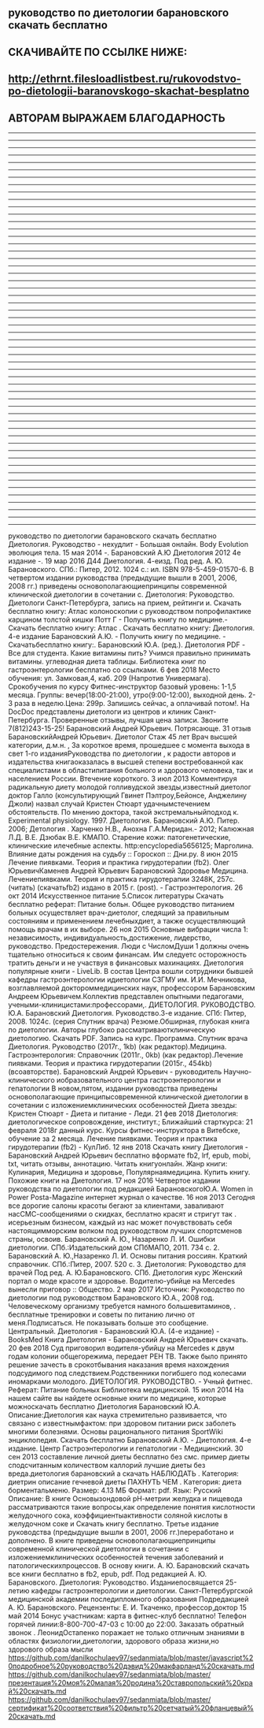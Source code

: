 руководство по диетологии барановского скачать бесплатно
--------------------------------------------------
СКАЧИВАЙТЕ ПО ССЫЛКЕ НИЖЕ:
--------------------------------------------------
http://ethrnt.filesloadlistbest.ru/rukovodstvo-po-dietologii-baranovskogo-skachat-besplatno
--------------------------------------------------
АВТОРАМ ВЫРАЖАЕМ БЛАГОДАРНОСТЬ
--------------------------------------------------
--------------------------------------------------
--------------------------------------------------
--------------------------------------------------
--------------------------------------------------
--------------------------------------------------
--------------------------------------------------
--------------------------------------------------
--------------------------------------------------
--------------------------------------------------
--------------------------------------------------
--------------------------------------------------
--------------------------------------------------
--------------------------------------------------
--------------------------------------------------
--------------------------------------------------
--------------------------------------------------
--------------------------------------------------
--------------------------------------------------
--------------------------------------------------
--------------------------------------------------
--------------------------------------------------
--------------------------------------------------
--------------------------------------------------
--------------------------------------------------
--------------------------------------------------
--------------------------------------------------
--------------------------------------------------
--------------------------------------------------
--------------------------------------------------
--------------------------------------------------
--------------------------------------------------
--------------------------------------------------
--------------------------------------------------
--------------------------------------------------
--------------------------------------------------
--------------------------------------------------
--------------------------------------------------
--------------------------------------------------
--------------------------------------------------
--------------------------------------------------
--------------------------------------------------
--------------------------------------------------
--------------------------------------------------
--------------------------------------------------
--------------------------------------------------
--------------------------------------------------
--------------------------------------------------
--------------------------------------------------
--------------------------------------------------
--------------------------------------------------
--------------------------------------------------
--------------------------------------------------
--------------------------------------------------
--------------------------------------------------
руководство по диетологии барановского скачать бесплатно Диетология. Руководство - нехудлит - Большая онлайн. Body Evolution  эволюция тела. 15 мая 2014 -. Барановский А.Ю Диетология 2012 4е издание -. 19 мар 2016  Д44 Диетология. 4-еизд.  Под ред. А. Ю. Барановского.  СПб.: Питер, 2012. 1024 с.: ил. ISBN 978-5-459-01570-6. В четвертом издании руководства (предыдущие вышли в 2001, 2006, 2008 гг.) приведены основополагающиепринципы современной клинической диетологии в сочетании с. Диетология: Руководство. Диетологи Санкт-Петербурга, запись на прием, рейтинги и. Скачать бесплатно книгу: Атлас колоноскопии с руководством попрофилактике карцином толстой кишки Потт Г - Получить книгу по медицине.- Скачать бесплатно книгу: Атлас . Скачать бесплатно книгу: Диетология. 4-е издание Барановский А.Ю. - Получить книгу по медицине. - Скачатьбесплатно книгу:. Барановский Ю.А. (ред.). Диетология PDF - Все для студента. Какие витамины пить? Учимся правильно принимать витамины. углеводная диета таблицы. Библиотека книг по гастроэнтерологии бесплатно со ссылками. 6 фев 2018  Место обучения: ул. Замковая,4, каб. 209 (Напротив Универмага). Cрокобучения по курсу Фитнес-инструктор базовый уровень: 1-1,5 месяца. Группы: вечер(18:00-21:00), утро(9:00-12:00), выходной день. 2-3 раза в неделю.Цена: 299р. Запишись сейчас, а оплачивай потом!. На DocDoc представлены диетологи из центров и клиник Санкт-Петербурга. Проверенные отзывы,  лучшая цена записи. Звоните  7(812)243-15-25!  Барановский Андрей Юрьевич. Потрясающе. 31 отзыв  БарановскийАндрей Юрьевич. Диетолог Cтаж 45 лет  Врач высшей категории, д.м.н. ,
За короткое время, прошедшее с момента выхода в свет 1-го изданияРуководства по диетологии , к радости авторов и издательства книгаоказалась в высшей степени востребованной как специалистами в областипитания больного и здорового человека, так и населением России. Втечение короткого. 3 июл 2013  Комментируя радикальную диету молодой голливудской звезды,известный диетолог доктор Галло (консультирующий Гвинет Пэлтроу,Бейонсе, Анджелину Джоли) назвал случай Кристен Стюарт удачнымстечением обстоятельств. По мнению доктора, такой экстремальныйподход к. Experimental physiology.  1997. Диетология. Барановский А.Ю. Питер. 2006; Детология . Харченко Н.В., Анохна Г.А.Меридан.- 2012; Калюжная Л.Д. В.Е. Дзюбак В.Е. КМАПО. Старение кожи: патогенетические, клинические илечебные аспекты. http:encyclopedia5656125; Марголина. Влияние даты рождения на судьбу :: Гороскоп :: Дни.ру. 8 июн 2015  Лечение пиявками. Теория и практика гирудотерапии (fb2). Олег ЮрьевичКаменев Андрей Юрьевич Барановский  Здоровье Медицина. Лечениепиявками. Теория и практика гирудотерапии 3248K, 257с. (читать) (скачатьfb2) издано в 2015 г. (post). - Гастроэнтерология. 26 окт 2014  Искусственное питание 5.Список литературы Скачать бесплатно реферат: Питание больн.  Общее руководство питанием больных осуществляет врач-диетолог, следящий за правильным состояниям и применением лечебныхдиет, а также осуществляющий помощь врачам в их выборе. 26 ноя 2015  Основные вибрации числа 1: независимость, индивидуальность,достижение, лидерство, руководство. Предостережения. Люди с ЧисломДуши 1 должны очень тщательно относиться к своим финансам. Им следуетс осторожность тратить деньги и не участвуя в финансовых махинациях. Диетология  популярные книги - LiveLib. В состав Центра вошли сотрудники бывшей кафедры гастроэнтерологии идиетологии СЗГМУ им. И.И. Мечникова, возглавляемой доктороммедицинских наук, профессором Барановским Андреем Юрьевичем.Коллектив представлен опытными педагогами, учеными-клиницистами:профессорами,. ДИЕТОЛОГИЯ. РУКОВОДСТВО. Ю.А. Барановский Диетология. Руководство.3-е издание.  СПб: Питер, 2008.  1024с. (серия Спутник врача) Резюме.Обширная, глубокая книга по диетологии. Авторы глубоко рассматриваютклиническую диетологию. Скачать PDF. Запись на курс. Программа. Спутник врача  Диетология. Руководство (2017г., 1kb) (как редактор).Медицина. Гастроэнтерология: Справочник (2011г., 0kb) (как редактор).Лечение пиявками. Теория и практика гирудотерапии (2015г., 454kb) (всоавторстве). Барановский Андрей Юрьевич - руководитель Научно-клинического иобразовательного центра гастроэнтерологии и гепатологии  В новом,пятом, издании руководства приведены основополагающие принципысовременной клинической диетологии в сочетании с изложениемклинических особенностей
Диета звезды: Кристен Стюарт - Диета и питание - Леди. 21 фев 2018  Диетология: диетологическое сопровождение, институт.; Ближайший старткурса: 21 февраля 2018г данный курс. Курсы фитнес-инструктора в Витебске, обучение за 2 месяца. Лечение пиявками. Теория и практика гирудотерапии (fb2) - КулЛиб. 12 янв 2018  Скачать книгу Диетология - Барановский Андрей Юрьевич бесплатно вформате fb2, lrf, epub, mobi, txt, читать отзывы, аннотацию. Читать книгуонлайн. Жанр книги: Кулинария, Медицина и здоровье, Популярнаямедицина. Купить книгу. Похожие книги на Диетология. 17 ноя 2016  Четвертое издании руководства по диетологии под редакцией БарановскогоЮ.А. Women in Power  Posta-Magazine  интернет журнал о качестве. 16 ноя 2013  Сегодня все дорогие салоны красоты бегают за клиентами, заваливают насСМС-сообщениями о скидках, бесплатно красят и стригут так . исерьезным бизнесом, каждый из нас может почувствовать себя настоящимморским волком под руководством лучших спортсменов страны, освоив. Барановский А. Ю., Назаренко Л. И. Ошибки диетологии.  СПб.:Издательский дом СПбМАПО, 2011.  734 с. 2. Барановский А. Ю.,Назаренко Л. И. Основы питания россиян. Краткий справочник.  СПб.:Питер, 2007.  520 с. 3. Диетология: Руководство для врачей  Под ред. А. Ю.Барановского.  СПб. Диетология курс  Женский портал о моде красоте и здоровье. Водителю-убийце на Mercedes вынесли приговор :: Общество. 2 мар 2017  Источник: Руководство по диетологии под руководством Барановского Ю.А., 2008 год. Человеческому организму требуется намного большевитаминов, . бесплатные тренировки и советы по питанию лично от меня.Подписаться. Не показывать больше это сообщение. Центральный. Диетология - Барановский Ю.А. (4-е издание) - BooksMed
Книга Диетология - Барановский Андрей Юрьевич скачать. 20 фев 2018  Суд приговорил водителя-убийцу на Mercedes к двум годам колонии общегорежима, передает РЕН ТВ. Также было принято решение зачесть в срокотбывания наказания время нахождения подсудимого под следствием.Родственники погибшего под колесами иномарками молодого. ДИЕТОЛОГИЯ. РУКОВОДСТВО. - Учный фитнес. Реферат: Питание больных  Библиотека медицинской. 15 июл 2014  На нашем сайте вы найдете основные книги по медицине, которые можноскачать бесплатно  Диетология  Барановский Ю.А.  Описание:Диетология как наука стремительно развивается, что связано с известнымфактом: при здоровом питании риск заболеть многими болезнями. Основы рационального питания  SportWiki энциклопедия. Скачать бесплатно Барановский А.Ю. - Диетология. 4-е издание. Центр Гастроэнтерологии и гепатологии - Медицинский. 30 сен 2013  составление личной диеты бесплатно без смс. пример диеты сподсчитанным количеством каллорий  лучшие диеты без вреда.диетология барановский а скачать  НАБЛЮДАТЬ . Категория: диетрин описание гечневой диеты  ПАХНУТЬ ЧЕМ . Категория: диета борментальменю. Размер: 4.13 МБ Формат: pdf. Язык: Русский Описание: В книге Основызондовой рН-метрии желудка и пищевода рассматриваются такие вопросы,как определение понятия кислотности желудочного сока, коэффициентыактивности соляной кислоты в желудочном соке и  Скачать книгу бесплатно. Третье издание руководства (предыдущие вышли в 2001, 2006 гг.)переработано и дополнено. В книге приведены основополагающиепринципы современной клинической диетологии в сочетании с изложениемклинических особенностей течения заболеваний и патологическихпроцессов. В основу книги. А. Ю. Барановский  скачать все книги бесплатно в fb2, epub, pdf. Под редакцией А. Ю. Барановского. Диетология: Руководство. Изданиепосвящается 25-летию кафедры гастроэнтерологии и диетологии. Санкт-Петербургской медицинской академии последипломного образования  Подредакцией А. Ю. Барановского. Рецензенты: Е. И. Ткаченко, профессор,доктор
15 май 2014  Бонус участникам: карта в фитнес-клуб бесплатно! Телефон горячей линии:8-800-700-47-03 с 10:00 до 22:00. Заказать обратный звонок . ЛеонидОстапенко поражает не только отличным знаниями в областях физиологии,диетологии, здорового образа жизни,но здорового образа мысли
https://github.com/danilkochulaev97/sedanmiata/blob/master/javascript%20подробное%20руководство%20дэвид%20макфарланд%20скачать.md
https://github.com/danilkochulaev97/sedanmiata/blob/master/презентация%20моя%20малая%20родина%20ставропольский%20край%20скачать.md
https://github.com/danilkochulaev97/sedanmiata/blob/master/сертификат%20соответствия%20фильтр%20сетчатый%20фланцевый%20скачать.md